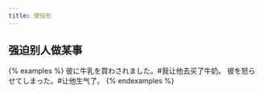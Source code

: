 ```yaml
---
title: 使役形
---
```


## 强迫别人做某事

{% examples %}
彼に牛乳を買わされました。#我让他去买了牛奶。
彼を怒らせてしまった。#让他生气了。
{% endexamples %}
